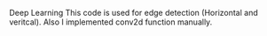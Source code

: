 Deep Learning
This code is used for edge detection (Horizontal and veritcal). Also I implemented conv2d function manually.
